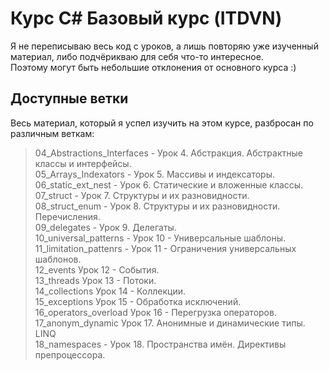 # Курс C# Базовый курс (ITDVN)

Я не переписываю весь код с уроков, а лишь повторяю уже изученный материал, либо подчёрикваю для себя что-то интересное. <br />
Поэтому могут быть небольшие отклонения от основного курса :)

## Доступные ветки

Весь материал, который я успел изучить на этом курсе, разбросан по различным веткам:

> 04_Abstractions_Interfaces - Урок 4. Абстракция. Абстрактные классы и интерфейсы. <br />
> 05_Arrays_Indexators - Урок 5. Массивы и индексаторы. <br />
> 06_static_ext_nest - Урок 6. Статические и вложенные классы. <br />
> 07_struct - Урок 7. Структуры и их разновидности. <br />
> 08_struct_enum - Урок 8. Структуры и их разновидности. Перечисления.<br/>
> 09_delegates -  Урок 9. Делегаты. <br />
> 10_universal_patterns - Урок 10 - Универсальные шаблоны. <br />
> 11_limitation_pattenrs - Урок 11 - Ограничения универсальных шаблонов. <br />
> 12_events Урок 12 - События. <br />
> 13_threads Урок 13 - Потоки.<br />
> 14_collections Урок 14 - Коллекции. <br />
> 15_exceptions Урок 15 - Обработка исключений. <br />
> 16_operators_overload Урок 16 - Перегрузка операторов. <br />
> 17_anonym_dynamic Урок 17. Анонимные и динамические типы. LINQ <br />
> 18_namespaces - Урок 18. Пространства имён. Директивы препроцессора. <br />
